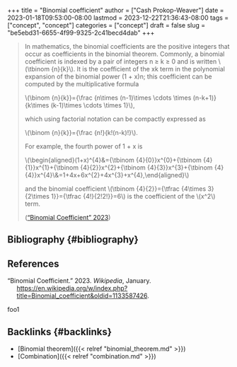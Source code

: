 +++
title = "Binomial coefficient"
author = ["Cash Prokop-Weaver"]
date = 2023-01-18T09:53:00-08:00
lastmod = 2023-12-22T21:36:43-08:00
tags = ["concept", "concept"]
categories = ["concept"]
draft = false
slug = "be5ebd31-6655-4f99-9325-2c41becd4dab"
+++

> In mathematics, the binomial coefficients are the positive integers that occur as coefficients in the binomial theorem. Commonly, a binomial coefficient is indexed by a pair of integers n ≥ k ≥ 0 and is written \\(\tbinom {n}{k}\\). It is the coefficient of the xk term in the polynomial expansion of the binomial power (1 + x)n; this coefficient can be computed by the multiplicative formula
>
> \\(\binom {n}{k}}={\frac {n\times (n-1)\times \cdots \times (n-k+1)}{k\times (k-1)\times \cdots \times 1}\\),
>
> which using factorial notation can be compactly expressed as
>
> \\(\binom {n}{k}}={\frac {n!}{k!(n-k)!}\\).
>
> For example, the fourth power of 1 + x is
>
> \\(\begin{aligned}(1+x)^{4}&={\tbinom {4}{0}}x^{0}+{\tbinom {4}{1}}x^{1}+{\tbinom {4}{2}}x^{2}+{\tbinom {4}{3}}x^{3}+{\tbinom {4}{4}}x^{4}\\\&=1+4x+6x^{2}+4x^{3}+x^{4},\end{aligned}\\)
>
> and the binomial coefficient \\(\tbinom {4}{2}}={\tfrac {4\times 3}{2\times 1}}={\tfrac {4!}{2!2!}}=6\\) is the coefficient of the \\(x^2\\) term.
>
> (<a href="#citeproc_bib_item_1">“Binomial Coefficient” 2023</a>)


## Bibliography {#bibliography}

## References

<style>.csl-entry{text-indent: -1.5em; margin-left: 1.5em;}</style><div class="csl-bib-body">
  <div class="csl-entry"><a id="citeproc_bib_item_1"></a>“Binomial Coefficient.” 2023. <i>Wikipedia</i>, January. <a href="https://en.wikipedia.org/w/index.php?title=Binomial_coefficient&oldid=1133587426">https://en.wikipedia.org/w/index.php?title=Binomial_coefficient&#38;oldid=1133587426</a>.</div>
</div>

foo1


## Backlinks {#backlinks}

-   [Binomial theorem]({{< relref "binomial_theorem.md" >}})
-   [Combination]({{< relref "combination.md" >}})
